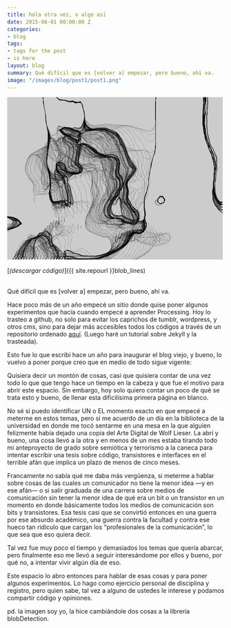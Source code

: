 ```yaml
---
title: hola otra vez, o algo así
date: 2015-06-01 00:00:00 Z
categories:
- blog
tags:
- tags for the post
- is here
layout: blog
summary: Qué difícil que es [volver a] empezar, pero bueno, ahí va.
image: "/images/blog/post1/post1.png"
---
```


![Alt text](/images/blog/post1/post1.png "yo")

[*(descargar código)*]({{ site.repourl }}blob_lines)

<br>
Qué difícil que es [volver a] empezar, pero bueno, ahí va.

Hace poco más de un año empecé un sitio donde quise poner algunos experimentos que hacía cuando empecé a aprender Processing. Hoy lo trasteo a github, no solo para evitar los caprichos de tumblr, wordpress, y otros cms, sino para dejar más accesibles todos los códigos a través de un repositorio ordenado [aquí](https://github.com/mqvlm). (Luego haré un tutorial sobre Jekyll y la trasteada).

Esto fue lo que escribí hace un año para inaugurar el blog viejo, y bueno, lo vuelvo a poner porque creo que en medio de todo sigue vigente:


Quisiera decir un montón de cosas, casi que quisiera contar de una vez todo lo que que tengo hace un tiempo en la cabeza y que fue el motivo para abrir este espacio. Sin embargo, hoy solo quiero contar un poco de qué se trata esto y bueno, de llenar esta dificilísima primera página en blanco.

No sé si puedo identificar UN o EL momento exacto en que empecé a meterme en estos temas, pero sí me acuerdo de un día en la biblioteca de la universidad en donde me tocó sentarme en una mesa en la que alguien felizmente había dejado una copia del Arte Digital de Wolf Lieser. La abrí y bueno, una cosa llevó a la otra y en menos de un mes estaba tirando todo mi anteproyecto de grado sobre semiótica y terrorismo a la caneca para intentar escribir una tesis sobre código, transistores e interfaces en el terrible afán que implica un plazo de menos de cinco meses.

Francamente no sabía qué me daba más vergüenza, si meterme a hablar sobre cosas de las cuales un comunicador no tiene la menor idea —y en ese afán— o si salir graduada de una carrera sobre medios de comunicación sin tener la menor idea de qué era un bit o un transistor en un momento en donde básicamente todos los medios de comunicación son bits y transistores. Esa tesis casi que se convirtió entonces en una guerra por ese absurdo académico, una guerra contra la facultad y contra ese hueco tan ridículo que cargan los “profesionales de la comunicación”, lo que sea que eso quiera decir.

Tal vez fue muy poco el tiempo y demasiados los temas que quería abarcar, pero finalmente eso me llevó a seguir interesándome por ellos y bueno, por qué no, a intentar vivir algún día de eso.

Este espacio lo abro entonces para hablar de esas cosas y para poner algunos experimentos. Lo hago como ejercicio personal de disciplina y registro, pero quien sabe, tal vez a alguno de ustedes le interese y podamos compartir código y opiniones.


pd. la imagen soy yo, la hice cambiándole dos cosas a la librería blobDetection. 


<br><br>

